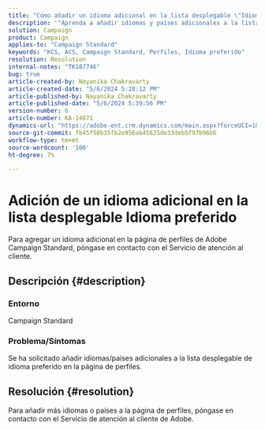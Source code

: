 ```yaml
---
title: "Cómo añadir un idioma adicional en la lista desplegable \"Idioma preferido\""
description: '"Aprenda a añadir idiomas y países adicionales a la lista desplegable de idiomas preferidos en la página de perfiles".'
solution: Campaign
product: Campaign
applies-to: "Campaign Standard"
keywords: "KCS, ACS, Campaign Standard, Perfiles, Idioma preferido"
resolution: Resolution
internal-notes: "TK187746"
bug: true
article-created-by: Nayanika Chakravarty
article-created-date: "5/6/2024 5:28:12 PM"
article-published-by: Nayanika Chakravarty
article-published-date: "5/6/2024 5:39:56 PM"
version-number: 6
article-number: KA-14871
dynamics-url: "https://adobe-ent.crm.dynamics.com/main.aspx?forceUCI=1&pagetype=entityrecord&etn=knowledgearticle&id=bdf962ff-cd0b-ef11-9f8a-6045bd0065b6"
source-git-commit: fb45f50b35fb2e956ab45625de33deb5f97b96b6
workflow-type: tm+mt
source-wordcount: '100'
ht-degree: 7%

---
```


# Adición de un idioma adicional en la lista desplegable Idioma preferido


Para agregar un idioma adicional en la página de perfiles de Adobe Campaign Standard, póngase en contacto con el Servicio de atención al cliente.

## Descripción {#description}


### <b>Entorno</b>

Campaign Standard

### <b>Problema/Síntomas</b>

Se ha solicitado añadir idiomas/países adicionales a la lista desplegable de idioma preferido en la página de perfiles.


## Resolución {#resolution}


Para añadir más idiomas o países a la página de perfiles, póngase en contacto con el Servicio de atención al cliente de Adobe.
